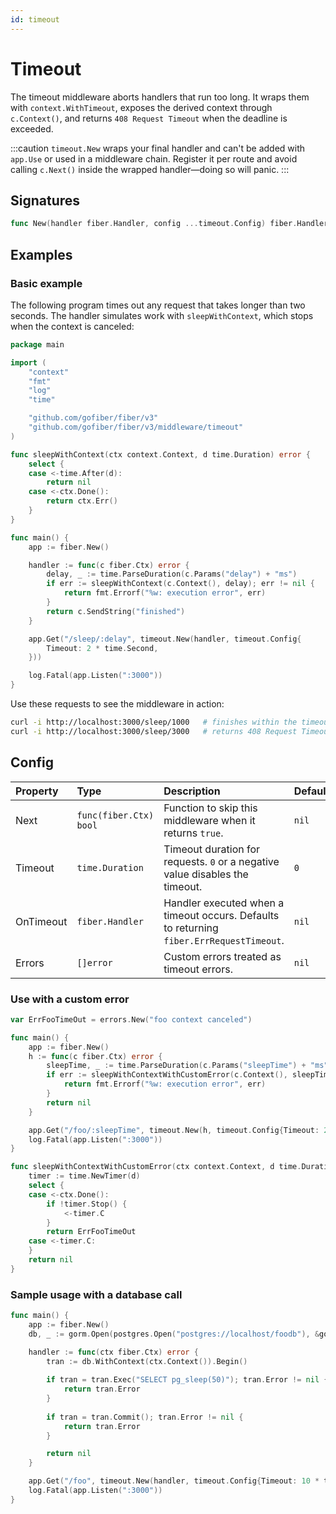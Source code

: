 ```yaml
---
id: timeout
---
```


# Timeout

The timeout middleware aborts handlers that run too long. It wraps them with
`context.WithTimeout`, exposes the derived context through `c.Context()`, and
returns `408 Request Timeout` when the deadline is exceeded.

:::caution
`timeout.New` wraps your final handler and can't be added with `app.Use` or
used in a middleware chain. Register it per route and avoid calling
`c.Next()` inside the wrapped handler—doing so will panic.
:::

## Signatures

```go
func New(handler fiber.Handler, config ...timeout.Config) fiber.Handler
```

## Examples

### Basic example

The following program times out any request that takes longer than two seconds.
The handler simulates work with `sleepWithContext`, which stops when the
context is canceled:

```go
package main

import (
    "context"
    "fmt"
    "log"
    "time"

    "github.com/gofiber/fiber/v3"
    "github.com/gofiber/fiber/v3/middleware/timeout"
)

func sleepWithContext(ctx context.Context, d time.Duration) error {
    select {
    case <-time.After(d):
        return nil
    case <-ctx.Done():
        return ctx.Err()
    }
}

func main() {
    app := fiber.New()

    handler := func(c fiber.Ctx) error {
        delay, _ := time.ParseDuration(c.Params("delay") + "ms")
        if err := sleepWithContext(c.Context(), delay); err != nil {
            return fmt.Errorf("%w: execution error", err)
        }
        return c.SendString("finished")
    }

    app.Get("/sleep/:delay", timeout.New(handler, timeout.Config{
        Timeout: 2 * time.Second,
    }))

    log.Fatal(app.Listen(":3000"))
}
```

Use these requests to see the middleware in action:

```bash
curl -i http://localhost:3000/sleep/1000   # finishes within the timeout
curl -i http://localhost:3000/sleep/3000   # returns 408 Request Timeout
```

## Config

| Property  | Type               | Description                                                          | Default |
|:----------|:-------------------|:---------------------------------------------------------------------|:-------|
| Next      | `func(fiber.Ctx) bool` | Function to skip this middleware when it returns `true`.            | `nil`  |
| Timeout   | `time.Duration`    | Timeout duration for requests. `0` or a negative value disables the timeout. | `0`    |
| OnTimeout | `fiber.Handler`    | Handler executed when a timeout occurs. Defaults to returning `fiber.ErrRequestTimeout`. | `nil`  |
| Errors    | `[]error`          | Custom errors treated as timeout errors.                            | `nil`  |

### Use with a custom error

```go
var ErrFooTimeOut = errors.New("foo context canceled")

func main() {
    app := fiber.New()
    h := func(c fiber.Ctx) error {
        sleepTime, _ := time.ParseDuration(c.Params("sleepTime") + "ms")
        if err := sleepWithContextWithCustomError(c.Context(), sleepTime); err != nil {
            return fmt.Errorf("%w: execution error", err)
        }
        return nil
    }

    app.Get("/foo/:sleepTime", timeout.New(h, timeout.Config{Timeout: 2 * time.Second, Errors: []error{ErrFooTimeOut}}))
    log.Fatal(app.Listen(":3000"))
}

func sleepWithContextWithCustomError(ctx context.Context, d time.Duration) error {
    timer := time.NewTimer(d)
    select {
    case <-ctx.Done():
        if !timer.Stop() {
            <-timer.C
        }
        return ErrFooTimeOut
    case <-timer.C:
    }
    return nil
}
```

### Sample usage with a database call

```go
func main() {
    app := fiber.New()
    db, _ := gorm.Open(postgres.Open("postgres://localhost/foodb"), &gorm.Config{})

    handler := func(ctx fiber.Ctx) error {
        tran := db.WithContext(ctx.Context()).Begin()
        
        if tran = tran.Exec("SELECT pg_sleep(50)"); tran.Error != nil {
            return tran.Error
        }
        
        if tran = tran.Commit(); tran.Error != nil {
            return tran.Error
        }

        return nil
    }

    app.Get("/foo", timeout.New(handler, timeout.Config{Timeout: 10 * time.Second}))
    log.Fatal(app.Listen(":3000"))
}
```
